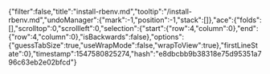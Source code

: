 {"filter":false,"title":"install-rbenv.md","tooltip":"/install-rbenv.md","undoManager":{"mark":-1,"position":-1,"stack":[]},"ace":{"folds":[],"scrolltop":0,"scrollleft":0,"selection":{"start":{"row":4,"column":0},"end":{"row":4,"column":0},"isBackwards":false},"options":{"guessTabSize":true,"useWrapMode":false,"wrapToView":true},"firstLineState":0},"timestamp":1547580825274,"hash":"e8dbcbb9b38318e75d95351a796c63eb2e02bfcd"}